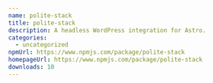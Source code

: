 ```yaml
---
name: polite-stack
title: polite-stack
description: A headless WordPress integration for Astro.
categories:
  - uncategorized
npmUrl: https://www.npmjs.com/package/polite-stack
homepageUrl: https://www.npmjs.com/package/polite-stack
downloads: 10
---
```

